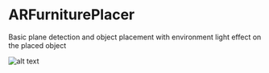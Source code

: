# ARFurniturePlacer

Basic plane detection and object placement with environment light effect on the placed object

![alt text](https://i.imgur.com/JhW4hA1.jpeg)
